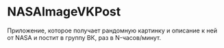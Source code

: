 # NASAImageVKPost
Приложение, которое получает рандомную картинку и описание к ней от NASA и постит в группу ВК, раз в N-часов/минут.
